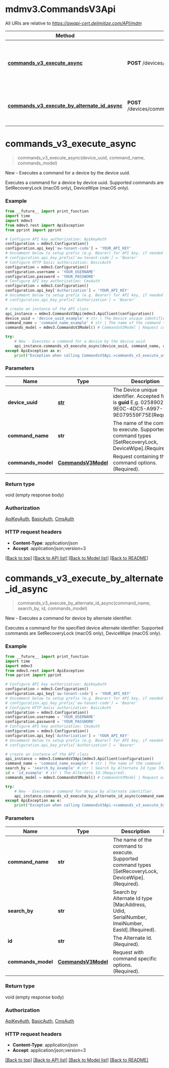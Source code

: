 # mdmv3.CommandsV3Api

All URIs are relative to *https://awapi-cert.delimitize.com/API/mdm*

Method | HTTP request | Description
------------- | ------------- | -------------
[**commands_v3_execute_async**](CommandsV3Api.md#commands_v3_execute_async) | **POST** /devices/{deviceUuid}/commands/{commandName} | New - Executes a command for a device by the device uuid.
[**commands_v3_execute_by_alternate_id_async**](CommandsV3Api.md#commands_v3_execute_by_alternate_id_async) | **POST** /devices/commands/{commandName}/device/{searchBy}/{id} | New - Executes a command for device by alternate identifier.


# **commands_v3_execute_async**
> commands_v3_execute_async(device_uuid, command_name, commands_model)

New - Executes a command for a device by the device uuid.

Executes a command for a device by device uuid. Supported commands are SetRecoveryLock (macOS only), DeviceWipe (macOS only).

### Example
```python
from __future__ import print_function
import time
import mdmv3
from mdmv3.rest import ApiException
from pprint import pprint

# Configure API key authorization: ApiKeyAuth
configuration = mdmv3.Configuration()
configuration.api_key['aw-tenant-code'] = 'YOUR_API_KEY'
# Uncomment below to setup prefix (e.g. Bearer) for API key, if needed
# configuration.api_key_prefix['aw-tenant-code'] = 'Bearer'
# Configure HTTP basic authorization: BasicAuth
configuration = mdmv3.Configuration()
configuration.username = 'YOUR_USERNAME'
configuration.password = 'YOUR_PASSWORD'
# Configure API key authorization: CmsAuth
configuration = mdmv3.Configuration()
configuration.api_key['Authorization'] = 'YOUR_API_KEY'
# Uncomment below to setup prefix (e.g. Bearer) for API key, if needed
# configuration.api_key_prefix['Authorization'] = 'Bearer'

# create an instance of the API class
api_instance = mdmv3.CommandsV3Api(mdmv3.ApiClient(configuration))
device_uuid = 'device_uuid_example' # str | The Device unique identifier.              Accepted format is **guid**              E.g. 0258902A-9E0C-4DC5-A997-9E079559F75E(Required).
command_name = 'command_name_example' # str | The name of the command to execute. Supported command types [SetRecoveryLock, DeviceWipe].(Required).
commands_model = mdmv3.CommandsV3Model() # CommandsV3Model | Request containing the command options.(Required).

try:
    # New - Executes a command for a device by the device uuid.
    api_instance.commands_v3_execute_async(device_uuid, command_name, commands_model)
except ApiException as e:
    print("Exception when calling CommandsV3Api->commands_v3_execute_async: %s\n" % e)
```

### Parameters

Name | Type | Description  | Notes
------------- | ------------- | ------------- | -------------
 **device_uuid** | [**str**](.md)| The Device unique identifier.              Accepted format is **guid**              E.g. 0258902A-9E0C-4DC5-A997-9E079559F75E(Required). | 
 **command_name** | **str**| The name of the command to execute. Supported command types [SetRecoveryLock, DeviceWipe].(Required). | 
 **commands_model** | [**CommandsV3Model**](CommandsV3Model.md)| Request containing the command options.(Required). | 

### Return type

void (empty response body)

### Authorization

[ApiKeyAuth](../README.md#ApiKeyAuth), [BasicAuth](../README.md#BasicAuth), [CmsAuth](../README.md#CmsAuth)

### HTTP request headers

 - **Content-Type**: application/json
 - **Accept**: application/json;version=3

[[Back to top]](#) [[Back to API list]](../README.md#documentation-for-api-endpoints) [[Back to Model list]](../README.md#documentation-for-models) [[Back to README]](../README.md)

# **commands_v3_execute_by_alternate_id_async**
> commands_v3_execute_by_alternate_id_async(command_name, search_by, id, commands_model)

New - Executes a command for device by alternate identifier.

Executes a command for the specified device alternate identifier. Supported commands are SetRecoveryLock (macOS only), DeviceWipe (macOS only).

### Example
```python
from __future__ import print_function
import time
import mdmv3
from mdmv3.rest import ApiException
from pprint import pprint

# Configure API key authorization: ApiKeyAuth
configuration = mdmv3.Configuration()
configuration.api_key['aw-tenant-code'] = 'YOUR_API_KEY'
# Uncomment below to setup prefix (e.g. Bearer) for API key, if needed
# configuration.api_key_prefix['aw-tenant-code'] = 'Bearer'
# Configure HTTP basic authorization: BasicAuth
configuration = mdmv3.Configuration()
configuration.username = 'YOUR_USERNAME'
configuration.password = 'YOUR_PASSWORD'
# Configure API key authorization: CmsAuth
configuration = mdmv3.Configuration()
configuration.api_key['Authorization'] = 'YOUR_API_KEY'
# Uncomment below to setup prefix (e.g. Bearer) for API key, if needed
# configuration.api_key_prefix['Authorization'] = 'Bearer'

# create an instance of the API class
api_instance = mdmv3.CommandsV3Api(mdmv3.ApiClient(configuration))
command_name = 'command_name_example' # str | The name of the command to execute. Supported command types [SetRecoveryLock, DeviceWipe].(Required).
search_by = 'search_by_example' # str | Search by Alternate Id type [MacAddress, Udid, SerialNumber, ImeiNumber, EasId].(Required).
id = 'id_example' # str | The Alternate Id.(Required).
commands_model = mdmv3.CommandsV3Model() # CommandsV3Model | Request with command specific options.(Required).

try:
    # New - Executes a command for device by alternate identifier.
    api_instance.commands_v3_execute_by_alternate_id_async(command_name, search_by, id, commands_model)
except ApiException as e:
    print("Exception when calling CommandsV3Api->commands_v3_execute_by_alternate_id_async: %s\n" % e)
```

### Parameters

Name | Type | Description  | Notes
------------- | ------------- | ------------- | -------------
 **command_name** | **str**| The name of the command to execute. Supported command types [SetRecoveryLock, DeviceWipe].(Required). | 
 **search_by** | **str**| Search by Alternate Id type [MacAddress, Udid, SerialNumber, ImeiNumber, EasId].(Required). | 
 **id** | **str**| The Alternate Id.(Required). | 
 **commands_model** | [**CommandsV3Model**](CommandsV3Model.md)| Request with command specific options.(Required). | 

### Return type

void (empty response body)

### Authorization

[ApiKeyAuth](../README.md#ApiKeyAuth), [BasicAuth](../README.md#BasicAuth), [CmsAuth](../README.md#CmsAuth)

### HTTP request headers

 - **Content-Type**: application/json
 - **Accept**: application/json;version=3

[[Back to top]](#) [[Back to API list]](../README.md#documentation-for-api-endpoints) [[Back to Model list]](../README.md#documentation-for-models) [[Back to README]](../README.md)

